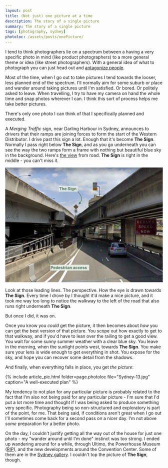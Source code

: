 ```yaml
---
layout: post
title: (Not just) one picture at a time
description: The story of a single picture
summary: The story of a single picture
tags: [photography, sydney]
photoloc: /assets/posts/onePicture/
---
```


I tend to think photographers lie on a spectrum between a having a very specific photo in mind (like product photographers) to a more general theme or idea (like street photographers). With a general idea of what to photograph you can just head out and [antagonize people](https://www.youtube.com/watch?v=kkIWW6vwrvM).

Most of the time, when I go out to take pictures I tend towards the looser, less planned end of the spectrum. I'll normally aim for some suburb or place and wander around taking pictures until I'm satisfied. Or bored. Or politely asked to leave. When travelling, I try to have my camera on hand the whole time and snap photos wherever I can. I think this sort of process helps me take better pictures.

There's only one photo I can think of that I specifically planned and executed.

A *Merging Traffic* sign, near Darling Harbour in Sydney, announces to drivers that their ramps are joining forces to form the start of the Western Distributor. I drive past this sign a lot. Enough that it's become **The Sign**. Normally I pass right below **The Sign**, and as you go underneath you can see the way the two ramps form a frame with nothing but beautiful blue sky in the background. Here's [the view](https://www.google.com/maps/@-33.8743004,151.2003353,3a,39y,260.03h,95.59t/data=!3m6!1e1!3m4!1sRiw1A53IRV60NODc6FmEiw!2e0!7i13312!8i6656) from road. **The Sign** is right in the middle - you can't miss it.

![The view of the sign](/assets/posts/onePicture/theSign.png)

Look at those leading lines. The perspective. How the eye is drawn towards **The Sign**.
Every time I drove by I thought it'd make a nice picture, and it took me way too long to notice the walkway to the left of the road that also runs right underneath **The Sign**.

But once I did, it was on.

Once you know you *could* get the picture, it then becomes about *how* you can get the best version of that picture. You scope out how exactly to get to that walkway, and if you'd have to lean over the railing to get a good view. You wait for some sunny summer weather with a clear blue sky. You leave in the morning, when the sunlight points west, towards **The Sign**. You make sure your lens is wide enough to get everything in shot. You expose for the sky, and hope you can recover some detail from the shadows.

And finally, when everything falls in place, you get *the picture*:

{% include article_pic.html
   folder=page.photoloc
   file="Sydney-13.jpg"
   caption="A well-executed plan"
%}

My tendency to not plan for any particular picture is probably related to the fact that I'm also not being paid for any particular picture - I'm sure that I'd put a lot more time and thought if I was being asked to produce something very specific. Photography being so non-structured and exploratory is part of the point, for me. That being said, if conditions aren't great when I go out I'll sometimes come back for a second pass on a nicer day. I'm not above *some* preparation for a better photo.

On the day, I couldn't justify getting all the way out of the house for just one photo - my "wander around until I'm done" instinct was too strong. I ended up wandering around for a while, through Ultimo, the Powerhouse Museum ([RIP](https://maas.museum/powerhouse-museum/visiting-powerhouse-in-2020-2021/)), and the new developments around the Convention Center. Some of them are in the [Sydney gallery](/photos/sydney/). I couldn't top the picture of **The Sign**, though.
